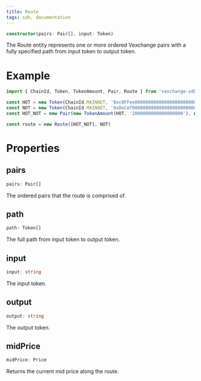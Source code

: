 ```yaml
---
title: Route
tags: sdk, documentation
---
```


```typescript
constructor(pairs: Pair[], input: Token)
```

The Route entity represents one or more ordered Vexchange pairs with a fully specified path from input token to output token.

# Example

```typescript
import { ChainId, Token, TokenAmount, Pair, Route } from 'vexchange-sdk'

const HOT = new Token(ChainId.MAINNET, '0xc0FFee0000000000000000000000000000000000', 18, 'HOT', 'Caffeine')
const NOT = new Token(ChainId.MAINNET, '0xDeCAf00000000000000000000000000000000000', 18, 'NOT', 'Caffeine')
const HOT_NOT = new Pair(new TokenAmount(HOT, '2000000000000000000'), new TokenAmount(NOT, '1000000000000000000'))

const route = new Route([HOT_NOT], NOT)
```

# Properties

## pairs

```typescript
pairs: Pair[]
```

The ordered pairs that the route is comprised of.

## path

```typescript
path: Token[]
```

The full path from input token to output token.

## input

```typescript
input: string
```

The input token.

## output

```typescript
output: string
```

The output token.

## midPrice

```typescript
midPrice: Price
```

Returns the current mid price along the route.
